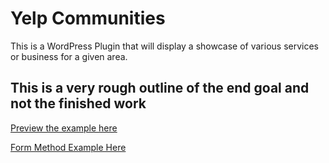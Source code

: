 # Yelp Communities

This is a WordPress Plugin that will display a showcase
of various services or business for a given area.

## This is a very rough outline of the end goal and not the finished work 

[Preview the example here](https://mcnichols.design/yelp-community-example/)

[Form Method Example Here](https://mcnichols.design/yelp-community-form-example/)
